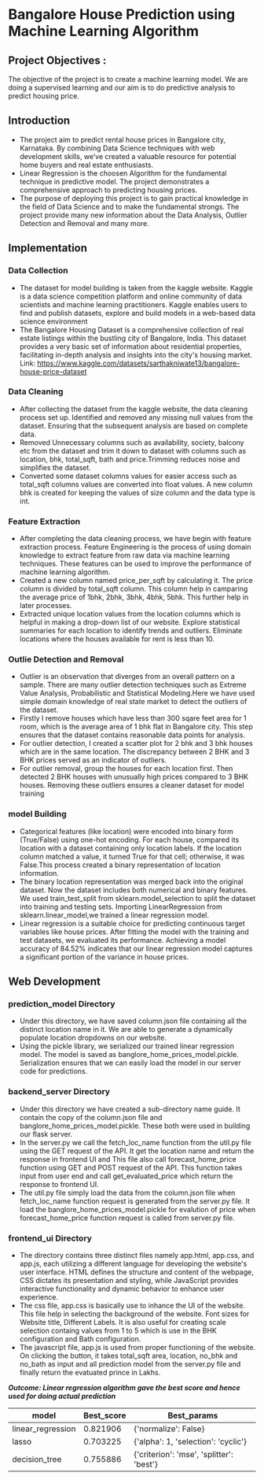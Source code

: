 
# Bangalore House Prediction using Machine Learning Algorithm

## Project Objectives :
The objective of the project is to create a machine learning model. We are doing a supervised learning and our aim is to do predictive analysis to predict housing price.


## Introduction
* The project aim to predict rental house prices in Bangalore city, Karnataka. By combining Data Science techniques with web development skills, we’ve created a valuable resource for potential home buyers and real estate enthusiasts. 
* Linear Regression is the choosen Algorithm for the fundamental technique in predictive model. The project demonstrates a comprehensive approach to predicting housing prices.
* The purpose of deploying this project is to gain practical knowledge in the field of Data Science and to make the fundamental strongs. The project provide many new information about the Data Analysis, Outlier Detection and Removal and many more. 



## Implementation
  ### Data Collection
  * The dataset for model building is taken from the kaggle website. Kaggle is a data science competition platform and online community of data scientists and machine learning practitioners. Kaggle enables users to find and publish datasets, explore and build models in a web-based data science environment
  * The Bangalore Housing Dataset is a comprehensive collection of real estate listings within the bustling city of Bangalore, India. This dataset provides a very basic set of information about residential properties, facilitating in-depth analysis and insights into the city's housing market.
  Link: https://www.kaggle.com/datasets/sarthakniwate13/bangalore-house-price-dataset
  ### Data Cleaning
  * After collecting the dataset from the kaggle website, the data cleaning process set up. Identified and removed any missing null values from the dataset. Ensuring that the subsequent analysis are based on complete data.
  * Removed Unnecessary columns such as availability, society, balcony etc from the dataset and trim it down to dataset with columns such as location, bhk, total_sqft, bath and price.Trimming reduces noise and simplifies the dataset.
  * Converted some dataset columns values for easier access such as total_sqft columns values are converted into float values. A new column bhk is created for keeping the values of size column and the data type is int. 
  ### Feature Extraction
  * After completing the data cleaning process, we have begin with feature extraction process. Feature Engineering is the process of using domain knowledge to extract feature from raw data via machine learning techniques. These features can be used to improve the performance of machine learning algorithm.
  * Created a new column named price_per_sqft by calculating it. The price column is divided by total_sqft column. This column help in camparing the average price of 1bhk, 2bhk, 3bhk, 4bhk, 5bhk. This further help in later processes.
  * Extracted unique location values from the location columns which is helpful in making a drop-down list of our website. Explore statistical summaries for each location to identify trends and outliers. Eliminate locations where the houses available for rent is less than 10.
  ### Outlie Detection and Removal
  * Outlier is an observation that diverges from an overall pattern on a sample. There are many outlier detection techniques such as Extreme Value Analysis, Probabilistic and Statistical Modeling.Here we have used simple domain knowledge of real state market to detect the outliers of the dataset.
  * Firstly I remove houses which have less than 300 sqare feet area for 1 room, which is the average area of 1 bhk flat in Bangalore city. This step ensures that the dataset contains reasonable data points for analysis.
  * For outlier detection, I created a scatter plot for 2 bhk and 3 bhk houses which are in the same location. The discrepancy between 2 BHK and 3 BHK prices served as an indicator of outliers.
  * For outlier removal, group the houses for each location first. Then detected 2 BHK houses with unusually high prices compared to 3 BHK houses. Removing these outliers ensures a cleaner dataset for model training
  ### model Building
  * Categorical features (like location) were encoded into binary form (True/False) using one-hot encoding. For each house, compared its location with a dataset containing only location labels. If the location column matched a value, it turned True for that cell; otherwise, it was False.This process created a binary representation of location information.
  * The binary location representation was merged back into the original dataset. Now the dataset includes both numerical and binary features. We used train_test_split from sklearn.model_selection to split the dataset into training and testing sets. Importing LinearRegression from sklearn.linear_model,we trained a linear regression model.
  * Linear regression is a suitable choice for predicting continuous target variables like house prices. After fitting the model with the training and test datasets, we evaluated its performance. Achieving a model accuracy of 84.52% indicates that our linear regression model captures a significant portion of the variance in house prices.

## Web Development 
  ### prediction_model Directory
  * Under this directory, we have saved column.json file containing all the distinct location name in it. We are able to generate a dynamically populate location dropdowns on our website. 
  * Using the pickle library, we serialized our trained linear regression model. The model is saved as banglore_home_prices_model.pickle. Serialization ensures that we can easily load the model in our server code for predictions.
  ### backend_server Directory
  * Under this directory we have created a sub-directory name guide. It contain the copy of the column.json file and banglore_home_prices_model.pickle. These both were used in building our flask server. 
  * In the server.py we call the fetch_loc_name function from the util.py file using the GET request of the API. It get the location name and return the response in frontend UI and This file also call forecast_home_price function using GET and POST request of the API. This function takes input from user end and call get_evaluated_price which return the response to frontend UI.  
  * The util.py file simply load the data from the column.json file when fetch_loc_name function request is generated from the server.py file. It load the banglore_home_prices_model.pickle for evalution of price when forecast_home_price function request is called from server.py file.
  ### frontend_ui Directory
  * The directory contains three distinct files namely app.html, app.css, and app.js, each utilizing a different language for developing the website's user interface. HTML defines the structure and content of the webpage, CSS dictates its presentation and styling, while JavaScript provides interactive functionality and dynamic behavior to enhance user experience.
  * The css file, app.css is basically use to inhance the UI of the website. This file help in selecting the background of the website. Font sizes for Website title, Different Labels. It is also useful for creating scale selection containg values from 1 to 5 which is use in the BHK configuration and Bath configuration.
  * The javascript file, app.js is used from proper functioning of the website. On clicking the button, it takes total_sqft area, location, no_bhk and no_bath as input and all prediction model from the server.py file and finally return the evatuated prince in Lakhs.

***Outcome:  Linear regression algorithm gave the best score and hence used for doing actual prediction***

| model |	Best_score|	Best_params|
| ---      | ---       | ----- |
linear_regression|	0.821906|	{'normalize': False}|
lasso|	0.703225|	{'alpha': 1, 'selection': 'cyclic'}|
decision_tree|	0.755886|	{'criterion': 'mse', 'splitter': 'best'}|
